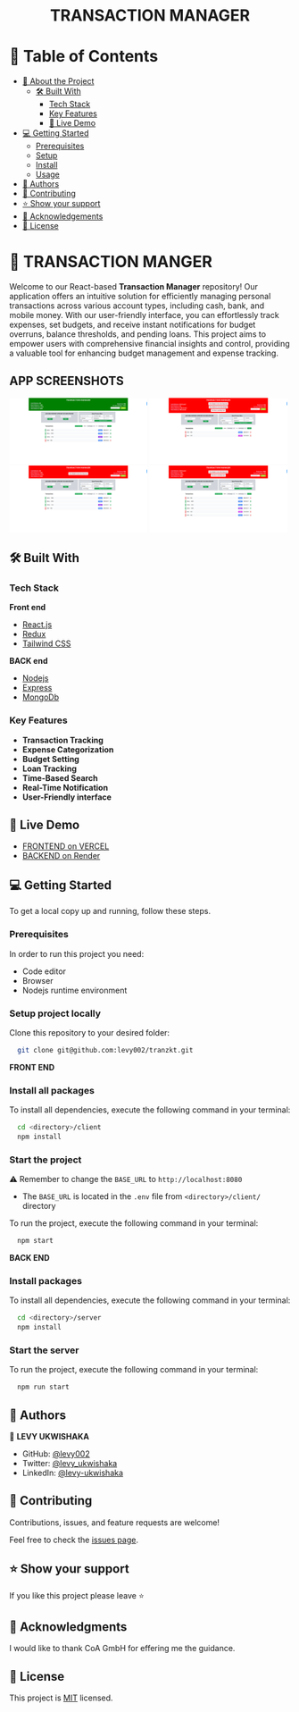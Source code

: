 <div align="center">

  <h1>TRANSACTION MANAGER</h1>
</div>

<!-- TABLE OF CONTENTS -->

# 📗 Table of Contents

- [📖 About the Project](#about-project)
  - [🛠 Built With](#built-with)
    - [Tech Stack](#tech-stack)
    - [Key Features](#key-features)
     - [🚀 Live Demo](#live-demo)
- [💻 Getting Started](#getting-started)
  - [Prerequisites](#prerequisites)
  - [Setup](#setup)
  - [Install](#install)
  - [Usage](#usage)
- [👥 Authors](#authors)
- [🤝 Contributing](#contributing)
- [⭐️ Show your support](#support)
- [🙏 Acknowledgements](#acknowledgements)
- [📝 License](#license)

<!-- PROJECT DESCRIPTION -->

# 📖 TRANSACTION MANGER <a name="about-project"></a>

Welcome to our React-based  __Transaction Manager__ repository! Our application offers an intuitive solution for efficiently managing personal transactions across various account types, including cash, bank, and mobile money. With our user-friendly interface, you can effortlessly track expenses, set budgets, and receive instant notifications for budget overruns, balance thresholds, and pending loans. This project aims to empower users with comprehensive financial insights and control, providing a valuable tool for enhancing budget management and expense tracking. 

## APP SCREENSHOTS
<div>
  <img src='./client/src/assests/image.png' width="49%" />
  <img src='./client/src/assests/image-3.png' width="49%" />
</div>

<div>
  <img src='./client/src/assests/image-1.png' width="49%"/>
  <img src='./client/src/assests/image-2.png' width="49%"/>
</div>

## 🛠 Built With <a name="built-with"></a>

### Tech Stack <a name="tech-stack"></a>
   __Front end__
  <ul>
    <li><a href="https://reactjs.org/">React.js</a></li>
      <li><a href="https://redux-toolkit.js.org/">Redux</a></li>
      <li><a href="https://tailwindcss.com/">Tailwind CSS</a></li>
  </ul>

__BACK end__
  <ul>
    <li><a href="https://reactjs.org/">Nodejs</a></li>
      <li><a href="https://nodejs.org/">Express</a></li>
      <li><a href="https://www.mongodb.com/">MongoDb</a></li>
  </ul>

<!-- Features -->

### Key Features <a name="key-features"></a>

- **Transaction Tracking**
- **Expense Categorization**
- **Budget Setting**
- **Loan Tracking**
- **Time-Based Search**
- **Real-Time Notification**
- **User-Friendly interface**<!-- LIVE DEMO -->

## 🚀 Live Demo <a name="live-demo"></a>

- [FRONTEND on VERCEL](https://tranzkt.vercel.app/)
- [BACKEND on Render](https://tranzakt.onrender.com)




<!-- GETTING STARTED -->

## 💻 Getting Started <a name="getting-started"></a>

To get a local copy up and running, follow these steps.

### Prerequisites

In order to run this project you need:
 
 - Code editor
 - Browser
 - Nodejs runtime environment

### Setup project locally

Clone this repository to your desired folder:

```sh
  git clone git@github.com:levy002/tranzkt.git
```

__FRONT END__
### Install all packages

To install all dependencies, execute the following command in your terminal:

```sh
  cd <directory>/client
  npm install
```

### Start the project

:warning: Remember to change the `BASE_URL` to `http://localhost:8080` 
  - The `BASE_URL` is located  in the `.env` file from `<directory>/client/` directory

To run the project, execute the following command in your terminal:


```sh
  npm start
```

__BACK END__
### Install packages

To install all dependencies, execute the following command in your terminal:

```sh
  cd <directory>/server
  npm install
```


### Start the server

To run the project, execute the following command in your terminal:


```sh
  npm run start
```

<!-- AUTHORS -->

## 👥 Authors <a name="authors"></a>

👤 **LEVY UKWISHAKA**

- GitHub: [@levy002](https://github.com/levy002)
- Twitter: [@levy_ukwishaka](https://twitter.com/levy_ukwishaka)
- LinkedIn: [@levy-ukwishaka](https://www.linkedin.com/in/levy-ukwishaka/)

<!-- CONTRIBUTING -->

## 🤝 Contributing <a name="contributing"></a>

Contributions, issues, and feature requests are welcome!

Feel free to check the [issues page](../../issues/).

<!-- SUPPORT -->

## ⭐️ Show your support <a name="support"></a>

If you like this project please leave ⭐️ 

<!-- ACKNOWLEDGEMENTS -->

## 🙏 Acknowledgments <a name="acknowledgements"></a>

I would like to thank CoA GmbH for effering me the guidance.

<!-- LICENSE -->

## 📝 License <a name="license"></a>

This project is [MIT](./LICENSE) licensed.

